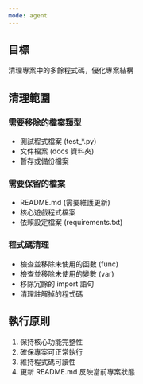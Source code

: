 ```yaml
---
mode: agent
---
```


## 目標

清理專案中的多餘程式碼，優化專案結構

## 清理範圍

### 需要移除的檔案類型

- 測試程式檔案 (test\_\*.py)
- 文件檔案 (docs 資料夾)
- 暫存或備份檔案

### 需要保留的檔案

- README.md (需要維護更新)
- 核心遊戲程式檔案
- 依賴設定檔案 (requirements.txt)

### 程式碼清理

- 檢查並移除未使用的函數 (func)
- 檢查並移除未使用的變數 (var)
- 移除冗餘的 import 語句
- 清理註解掉的程式碼

## 執行原則

1. 保持核心功能完整性
2. 確保專案可正常執行
3. 維持程式碼可讀性
4. 更新 README.md 反映當前專案狀態
